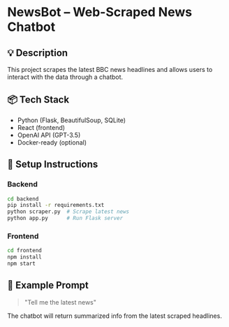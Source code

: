 # NewsBot – Web-Scraped News Chatbot

## 💡 Description
This project scrapes the latest BBC news headlines and allows users to interact with the data through a chatbot.

## 📦 Tech Stack
- Python (Flask, BeautifulSoup, SQLite)
- React (frontend)
- OpenAI API (GPT-3.5)
- Docker-ready (optional)

## 🔧 Setup Instructions

### Backend
```bash
cd backend
pip install -r requirements.txt
python scraper.py  # Scrape latest news
python app.py      # Run Flask server
```

### Frontend
```bash
cd frontend
npm install
npm start
```

## 🧠 Example Prompt
> "Tell me the latest news"

The chatbot will return summarized info from the latest scraped headlines.